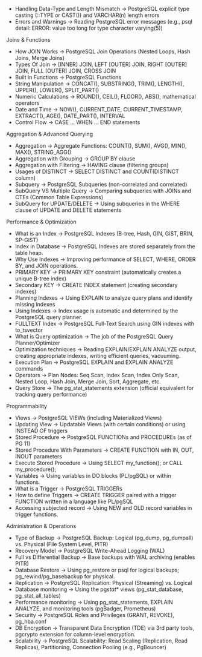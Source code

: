 - Handling Data-Type and Length Mismatch -> PostgreSQL explicit type casting (::TYPE or CAST()) and VARCHAR(n) length errors
- Errors and Warnings -> Reading PostgreSQL error messages (e.g., psql detail: ERROR: value too long for type character varying(5))

Joins & Functions

- How JOIN Works -> PostgreSQL Join Operations (Nested Loops, Hash Joins, Merge Joins)
- Types Of Join -> [INNER] JOIN, LEFT [OUTER] JOIN, RIGHT [OUTER] JOIN, FULL [OUTER] JOIN, CROSS JOIN
- Built in Functions -> PostgreSQL Functions
- String Manipulation -> CONCAT(), SUBSTRING(), TRIM(), LENGTH(), UPPER(), LOWER(), SPLIT_PART()
- Numeric Calculations -> ROUND(), CEIL(), FLOOR(), ABS(), mathematical operators
- Date and Time -> NOW(), CURRENT_DATE, CURRENT_TIMESTAMP, EXTRACT(), AGE(), DATE_PART(), INTERVAL
- Control Flow -> CASE ... WHEN ... END statements

Aggregation & Advanced Querying

- Aggregation -> Aggregate Functions: COUNT(), SUM(), AVG(), MIN(), MAX(), STRING_AGG()
- Aggregation with Grouping -> GROUP BY clause
- Aggregation with Filtering -> HAVING clause (filtering groups)
- Usages of DISTINCT -> SELECT DISTINCT and COUNT(DISTINCT column)
- Subquery -> PostgreSQL Subqueries (non-correlated and correlated)
- SubQuery VS Multiple Query -> Comparing subqueries with JOINs and CTEs (Common Table Expressions)
- SubQuery for UPDATE/DELETE -> Using subqueries in the WHERE clause of UPDATE and DELETE statements

Performance & Optimization

- What is an Index -> PostgreSQL Indexes (B-tree, Hash, GIN, GiST, BRIN, SP-GiST)
- Index in Database -> PostgreSQL Indexes are stored separately from the table heap.
- Why Use Indexes -> Improving performance of SELECT, WHERE, ORDER BY, and JOIN operations.
- PRIMARY KEY -> PRIMARY KEY constraint (automatically creates a unique B-tree index)
- Secondary KEY -> CREATE INDEX statement (creating secondary indexes)
- Planning Indexes -> Using EXPLAIN to analyze query plans and identify missing indexes
- Using Indexes -> Index usage is automatic and determined by the PostgreSQL query planner.
- FULLTEXT Index -> PostgreSQL Full-Text Search using GIN indexes with to_tsvector
- What is Query optimization -> The job of the PostgreSQL Query Planner/Optimizer
- Optimization techniques -> Reading EXPLAIN/EXPLAIN ANALYZE output, creating appropriate indexes, writing efficient queries, vacuuming.
- Execution Plan -> PostgreSQL EXPLAIN and EXPLAIN ANALYZE commands
- Operators -> Plan Nodes: Seq Scan, Index Scan, Index Only Scan, Nested Loop, Hash Join, Merge Join, Sort, Aggregate, etc.
- Query Store -> The pg_stat_statements extension (official equivalent for tracking query performance)

Programmability

- Views -> PostgreSQL VIEWs (including Materialized Views)
- Updating View -> Updatable Views (with certain conditions) or using INSTEAD OF triggers
- Stored Procedure -> PostgreSQL FUNCTIONs and PROCEDUREs (as of PG 11)
- Stored Procedure With Parameters -> CREATE FUNCTION with IN, OUT, INOUT parameters
- Execute Stored Procedure -> Using SELECT my_function(); or CALL my_procedure();
- Variables -> Using variables in DO blocks (PL/pgSQL) or within functions.
- What is a Trigger -> PostgreSQL TRIGGERs
- How to define Triggers -> CREATE TRIGGER paired with a trigger FUNCTION written in a language like PL/pgSQL
- Accessing subjected record -> Using NEW and OLD record variables in trigger functions.

Administration & Operations

- Type of Backup -> PostgreSQL Backup: Logical (pg_dump, pg_dumpall) vs. Physical (File System Level, PITR)
- Recovery Model -> PostgreSQL Write-Ahead Logging (WAL)
- Full vs Differential Backup -> Base backups with WAL archiving (enables PITR)
- Database Restore -> Using pg_restore or psql for logical backups; pg_rewind/pg_basebackup for physical.
- Replication -> PostgreSQL Replication: Physical (Streaming) vs. Logical
- Database monitoring -> Using the pg*stat*\* views (pg_stat_database, pg_stat_all_tables)
- Performance monitoring -> Using pg_stat_statements, EXPLAIN ANALYZE, and monitoring tools (pgBadger, Prometheus)
- Security -> PostgreSQL Roles and Privileges (GRANT, REVOKE), pg_hba.conf
- DB Encryption -> Transparent Data Encryption (TDE) via 3rd party tools, pgcrypto extension for column-level encryption.
- Scalability -> PostgreSQL Scalability: Read Scaling (Replication, Read Replicas), Partitioning, Connection Pooling (e.g., PgBouncer)
